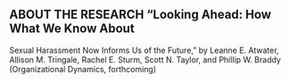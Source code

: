 ## ABOUT THE RESEARCH “Looking Ahead: How What We Know About

Sexual Harassment Now Informs Us of the Future,” by Leanne E. Atwater, Allison M. Tringale, Rachel E. Sturm, Scott N. Taylor, and Phillip W. Braddy (Organizational Dynamics, forthcoming)